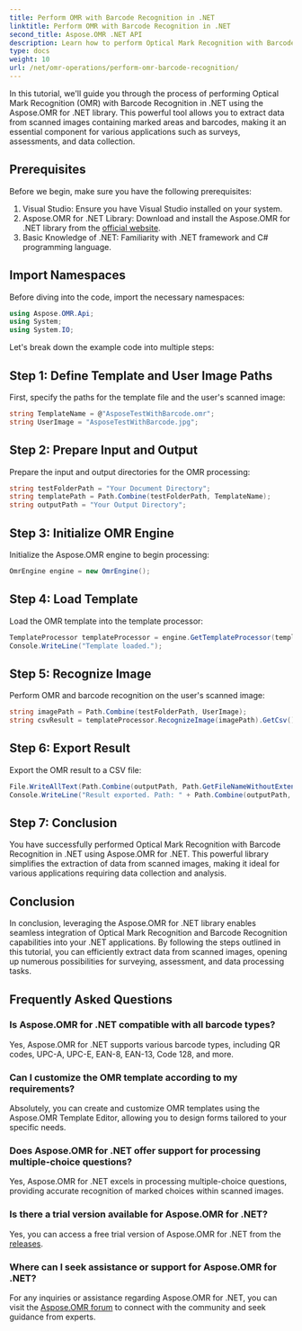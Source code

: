 ```yaml
---
title: Perform OMR with Barcode Recognition in .NET
linktitle: Perform OMR with Barcode Recognition in .NET
second_title: Aspose.OMR .NET API
description: Learn how to perform Optical Mark Recognition with Barcode Recognition in .NET using Aspose.OMR for .NET. Simplify data extraction from scanned images!
type: docs
weight: 10
url: /net/omr-operations/perform-omr-barcode-recognition/
---
```

In this tutorial, we'll guide you through the process of performing Optical Mark Recognition (OMR) with Barcode Recognition in .NET using the Aspose.OMR for .NET library. This powerful tool allows you to extract data from scanned images containing marked areas and barcodes, making it an essential component for various applications such as surveys, assessments, and data collection.
## Prerequisites
Before we begin, make sure you have the following prerequisites:
1. Visual Studio: Ensure you have Visual Studio installed on your system.
2. Aspose.OMR for .NET Library: Download and install the Aspose.OMR for .NET library from the [official website](https://releases.aspose.com/omr/net/).
3. Basic Knowledge of .NET: Familiarity with .NET framework and C# programming language.
## Import Namespaces
Before diving into the code, import the necessary namespaces:
```csharp
using Aspose.OMR.Api;
using System;
using System.IO;
```
Let's break down the example code into multiple steps:
## Step 1: Define Template and User Image Paths
First, specify the paths for the template file and the user's scanned image:
```csharp
string TemplateName = @"AsposeTestWithBarcode.omr";
string UserImage = "AsposeTestWithBarcode.jpg";
```
## Step 2: Prepare Input and Output
Prepare the input and output directories for the OMR processing:
```csharp
string testFolderPath = "Your Document Directory";
string templatePath = Path.Combine(testFolderPath, TemplateName);
string outputPath = "Your Output Directory";
```
## Step 3: Initialize OMR Engine
Initialize the Aspose.OMR engine to begin processing:
```csharp
OmrEngine engine = new OmrEngine();
```
## Step 4: Load Template
Load the OMR template into the template processor:
```csharp
TemplateProcessor templateProcessor = engine.GetTemplateProcessor(templatePath);
Console.WriteLine("Template loaded.");
```
## Step 5: Recognize Image
Perform OMR and barcode recognition on the user's scanned image:
```csharp
string imagePath = Path.Combine(testFolderPath, UserImage);
string csvResult = templateProcessor.RecognizeImage(imagePath).GetCsv();
```
## Step 6: Export Result
Export the OMR result to a CSV file:
```csharp
File.WriteAllText(Path.Combine(outputPath, Path.GetFileNameWithoutExtension(UserImage) + ".csv"), csvResult);
Console.WriteLine("Result exported. Path: " + Path.Combine(outputPath, Path.GetFileNameWithoutExtension(UserImage) + ".csv"));
```
## Step 7: Conclusion
You have successfully performed Optical Mark Recognition with Barcode Recognition in .NET using Aspose.OMR for .NET. This powerful library simplifies the extraction of data from scanned images, making it ideal for various applications requiring data collection and analysis.
## Conclusion
In conclusion, leveraging the Aspose.OMR for .NET library enables seamless integration of Optical Mark Recognition and Barcode Recognition capabilities into your .NET applications. By following the steps outlined in this tutorial, you can efficiently extract data from scanned images, opening up numerous possibilities for surveying, assessment, and data processing tasks.
## Frequently Asked Questions
### Is Aspose.OMR for .NET compatible with all barcode types?
Yes, Aspose.OMR for .NET supports various barcode types, including QR codes, UPC-A, UPC-E, EAN-8, EAN-13, Code 128, and more.
### Can I customize the OMR template according to my requirements?
Absolutely, you can create and customize OMR templates using the Aspose.OMR Template Editor, allowing you to design forms tailored to your specific needs.
### Does Aspose.OMR for .NET offer support for processing multiple-choice questions?
Yes, Aspose.OMR for .NET excels in processing multiple-choice questions, providing accurate recognition of marked choices within scanned images.
### Is there a trial version available for Aspose.OMR for .NET?
Yes, you can access a free trial version of Aspose.OMR for .NET from the [releases](https://releases.aspose.com/).
### Where can I seek assistance or support for Aspose.OMR for .NET?
For any inquiries or assistance regarding Aspose.OMR for .NET, you can visit the [Aspose.OMR forum](https://forum.aspose.com/c/omr/38) to connect with the community and seek guidance from experts.
